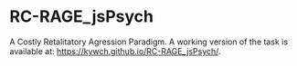 # RC-RAGE_jsPsych
A Costly Retalitatory Agression Paradigm.
A working version of the task is available at: https://kywch.github.io/RC-RAGE_jsPsych/.
